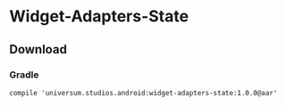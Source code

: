 Widget-Adapters-State
===============

## Download ##

### Gradle ###

    compile 'universum.studios.android:widget-adapters-state:1.0.0@aar'
